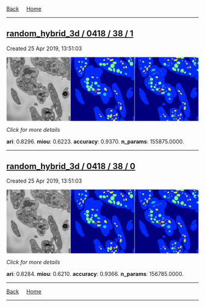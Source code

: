 
[Back](..)&nbsp;&nbsp;&nbsp;&nbsp;&nbsp;[Home](https://leapmanlab.github.io/snapshots)

---

<div class="summary"><a href="1"><h2>random_hybrid_3d / 0418 / 38 / 1</h2></a><p>Created 25 Apr 2019, 13:51:03
</p><a href="1"><img src="1/media/summary.png" align="center"></a><p>
<i>Click for more details</i>
</p></div>

**ari**: 0.8296. **miou**: 0.6223. **accuracy**: 0.9370. **n_params**: 155875.0000. 

---

<div class="summary"><a href="0"><h2>random_hybrid_3d / 0418 / 38 / 0</h2></a><p>Created 25 Apr 2019, 13:51:03
</p><a href="0"><img src="0/media/summary.png" align="center"></a><p>
<i>Click for more details</i>
</p></div>

**ari**: 0.8284. **miou**: 0.6210. **accuracy**: 0.9366. **n_params**: 156785.0000. 

---

[Back](..)&nbsp;&nbsp;&nbsp;&nbsp;&nbsp;[Home](https://leapmanlab.github.io/snapshots)

---